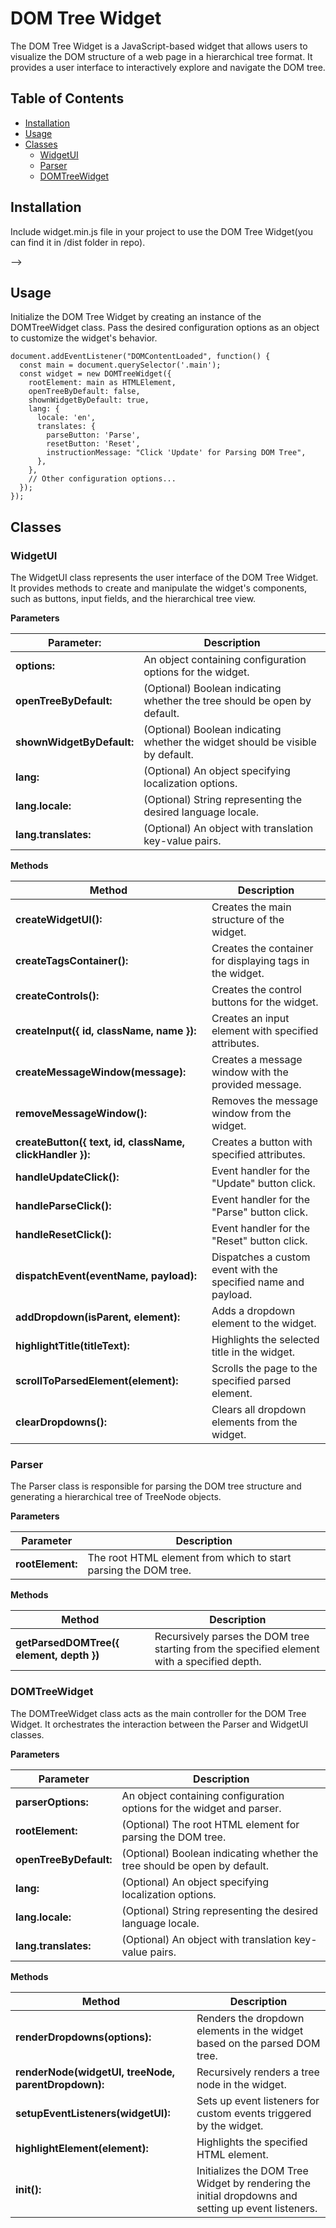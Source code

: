 # DOM Tree Widget

The DOM Tree Widget is a JavaScript-based widget that allows users to visualize the DOM structure of a web page in a hierarchical tree format. It provides a user interface to interactively explore and navigate the DOM tree.

## Table of Contents

- [Installation](#installation)
- [Usage](#usage)
- [Classes](#classes)
  - [WidgetUI](#widgetui)
  - [Parser](#parser)
  - [DOMTreeWidget](#domtreewidget)

## Installation

Include widget.min.js file in your project to use the DOM Tree Widget(you can find it in /dist folder in repo).

<!-- Include the JavaScript files -->
<script src="widget.min.js"></script> -->


## Usage

Initialize the DOM Tree Widget by creating an instance of the DOMTreeWidget class. Pass the desired configuration options as an object to customize the widget's behavior.

```
document.addEventListener("DOMContentLoaded", function() {
  const main = document.querySelector('.main');
  const widget = new DOMTreeWidget({
    rootElement: main as HTMLElement,
    openTreeByDefault: false,
    shownWidgetByDefault: true,
    lang: {
      locale: 'en',
      translates: {
        parseButton: 'Parse',
        resetButton: 'Reset',
        instructionMessage: "Click 'Update' for Parsing DOM Tree",
      },
    },
    // Other configuration options...
  });
});
```


## Classes

### WidgetUI

The WidgetUI class represents the user interface of the DOM Tree Widget. It provides methods to create and manipulate the widget's components, such as buttons, input fields, and the hierarchical tree view.

**Parameters**

| **Parameter:**            | Description                    |
|-------------------------|----------------------------------------------------------------------------------|
| **options:**            | An object containing configuration options for the widget.                     |
| **openTreeByDefault:**   | (Optional) Boolean indicating whether the tree should be open by default.       |
| **shownWidgetByDefault:**| (Optional) Boolean indicating whether the widget should be visible by default.   |
| **lang:**     | (Optional) An object specifying localization options.                                       |
| **lang.locale:**   | (Optional) String representing the desired language locale.                                 |
| **lang.translates:**| (Optional) An object with translation key-value pairs.                                      |

**Methods**

| **Method**                        | **Description**                                                           |
|--------------------------------------|---------------------------------------------------------------------------|
| **createWidgetUI():**                 | Creates the main structure of the widget.                                 |
| **createTagsContainer():**            | Creates the container for displaying tags in the widget.                 |
| **createControls():**                 | Creates the control buttons for the widget.                              |
| **createInput({ id, className, name }):**| Creates an input element with specified attributes.                   |
| **createMessageWindow(message):**    | Creates a message window with the provided message.                     |
| **removeMessageWindow():**            | Removes the message window from the widget.                               |
| **createButton({ text, id, className, clickHandler }):**| Creates a button with specified attributes.                |
| **handleUpdateClick():**              | Event handler for the "Update" button click.                              |
| **handleParseClick():**               | Event handler for the "Parse" button click.                               |
| **handleResetClick():**               | Event handler for the "Reset" button click.                               |
| **dispatchEvent(eventName, payload):**| Dispatches a custom event with the specified name and payload.           |
| **addDropdown(isParent, element):**   | Adds a dropdown element to the widget.                                    |
| **highlightTitle(titleText):**        | Highlights the selected title in the widget.                              |
| **scrollToParsedElement(element):**   | Scrolls the page to the specified parsed element.                        |
| **clearDropdowns():**                 | Clears all dropdown elements from the widget.                             |



### Parser

The Parser class is responsible for parsing the DOM tree structure and generating a hierarchical tree of TreeNode objects.

**Parameters** 

| **Parameter**   | **Description**                                              |
|------------------|--------------------------------------------------------------|
| **rootElement:** | The root HTML element from which to start parsing the DOM tree.|

**Methods**

| **Method**                          | **Description**                                                    |
|---------------------------------------|--------------------------------------------------------------------|
| **getParsedDOMTree({ element, depth })** | Recursively parses the DOM tree starting from the specified element with a specified depth.|



### DOMTreeWidget

The DOMTreeWidget class acts as the main controller for the DOM Tree Widget. It orchestrates the interaction between the Parser and WidgetUI classes.

**Parameters**

| **Parameter**       | **Description**                                               |
|----------------------|---------------------------------------------------------------|
| **parserOptions:**   | An object containing configuration options for the widget and parser.|
| **rootElement:**     | (Optional) The root HTML element for parsing the DOM tree.     |
| **openTreeByDefault:**| (Optional) Boolean indicating whether the tree should be open by default.|
| **lang:**            | (Optional) An object specifying localization options.          |
| **lang.locale:**          | (Optional) String representing the desired language locale.    |
| **lang.translates:**      | (Optional) An object with translation key-value pairs.         |

**Methods**

| **Method**                                          | **Description**                                                          |
|-----------------------------------------------------|--------------------------------------------------------------------------|
| **renderDropdowns(options):**                       | Renders the dropdown elements in the widget based on the parsed DOM tree.|
| **renderNode(widgetUI, treeNode, parentDropdown):** | Recursively renders a tree node in the widget.                           |
| **setupEventListeners(widgetUI):**                  | Sets up event listeners for custom events triggered by the widget.       |
| **highlightElement(element):**                      | Highlights the specified HTML element.                                   |
| **init():**                                         | Initializes the DOM Tree Widget by rendering the initial dropdowns and setting up event listeners.|